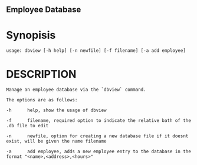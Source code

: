## Employee Database

# Synopisis

    usage: dbview [-h help] [-n newfile] [-f filename] [-a add employee]

# DESCRIPTION
    Manage an employee database via the `dbview` command.

    The options are as follows:

    -h      help, show the usage of dbview

    -f      filename, required option to indicate the relative bath of the .db file to edit

    -n      newfile, option for creating a new database file if it doesnt exist, will be given the name filename

    -a      add employee, adds a new employee entry to the database in the format "<name>,<address>,<hours>"
